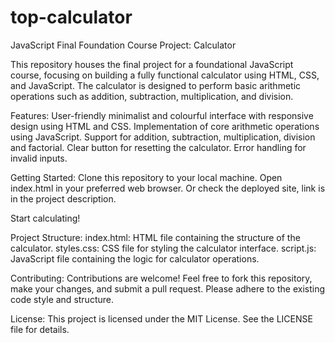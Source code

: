 # top-calculator

JavaScript Final Foundation Course Project:  Calculator

This repository houses the final project for a foundational JavaScript course, focusing on building a fully functional calculator using HTML, CSS, and JavaScript. The calculator is designed to perform basic arithmetic operations such as addition, subtraction, multiplication, and division.

Features:
User-friendly minimalist and colourful interface with responsive design using HTML and CSS.
Implementation of core arithmetic operations using JavaScript.
Support for addition, subtraction, multiplication, division and factorial.
Clear button for resetting the calculator.
Error handling for invalid inputs.

Getting Started:
Clone this repository to your local machine.
Open index.html in your preferred web browser.
Or check the deployed site, link is in the project description.

Start calculating!

Project Structure:
index.html: HTML file containing the structure of the calculator.
styles.css: CSS file for styling the calculator interface.
script.js: JavaScript file containing the logic for calculator operations.


Contributing:
Contributions are welcome! Feel free to fork this repository, make your changes, and submit a pull request. Please adhere to the existing code style and structure.

License:
This project is licensed under the MIT License. See the LICENSE file for details.

